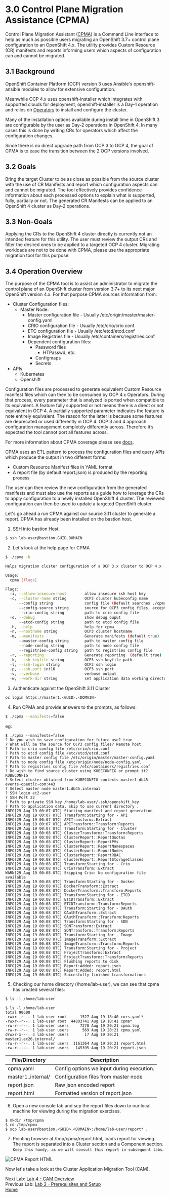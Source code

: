 # 3.0 Control Plane Migration Assistance (CPMA)

Control Plane Migration Assistant ([CPMA](https://github.com/konveyor/cpma)) is a Command Line interface to help as much as possible users migrating an OpenShift 3.7+ control plane configuration to an OpenShift 4.x. The utility provides Custom Resource (CR) manifests and reports informing users which aspects of configuration can and cannot be migrated.

## 3.1 Background

OpenShift Container Platform (OCP) version 3 uses Ansible's openshift-ansible modules to allow for extensive configuration.

Meanwhile OCP 4.x uses openshift-installer which integrates with supported clouds for deployment, openshift-installer is a Day-1 operation and relies on [Operators](https://www.openshift.com/learn/topics/operators) to install and configure the cluster.

Many of the installation options available during install time in OpenShift 3 are configurable by the user as Day-2 operations in OpenShift 4.
In many cases this is done by writing CRs for operators which affect the configuration changes.

Since there is no direct upgrade path from OCP 3 to OCP 4, the goal of CPMA is to ease the transition between the 2 OCP versions involved.

## 3.2 Goals

Bring the target Cluster to be as close as possible from the source cluster with the use of CR Manifests and report which configuration aspects can and cannot be migrated.
The tool effectively provides confidence information about each processed options to explain what is supported, fully, partially or not.
The generated CR Manifests can be applied to an OpenShift 4 cluster as Day-2 operations.

## 3.3 Non-Goals

Applying the CRs to the OpenShift 4 cluster directly is currently not an intended feature for this utility.
The user must review the output CRs and filter the desired ones to be applied to a targeted OCP 4 cluster.
Migrating workloads are not to be done with CPMA, please use the appropriate migration tool for this purpose.

## 3.4 Operation Overview

The purpose of the CPMA tool is to assist an administrator to migrate the control plane of an OpenShift cluster from version 3.7+ to its next major OpenShift version 4.x.
For that purpose CPMA sources information from:
- Cluster Configuration files:
  - Master Node:
    - Master configuration file - Usually /etc/origin/master/master-config.yaml
    - CRIO configuration file - Usually /etc/crio/crio.conf
    - ETC configuration file - Usually /etc/etcd/etcd.conf
    - Image Registries file - Usually /etc/containers/registries.conf
    - Dependent configuration files:
      - Password files
        - HTPasswd, etc.
      - Configmaps
      - Secrets
- APIs
  - Kubernetes
  - Openshift

Configuration files are processed to generate equivalent Custom Resource manifest files which can then to be consumed by OCP 4.x Operators.
During that process, every parameter that is analyzed is ported when compatible to its equivalent.
A feature fully supported or not means there is a direct or not equivalent in OCP 4.
A partially supported parameter indicates the feature is note entirely equivalent.
The reason for the latter is because some features are deprecated or used differently in OCP 4.
OCP 3 and 4 approach configuration management completely differently across.
Therefore it’s expected the tool cannot port all features across.

For more information about CPMA coverage please see [docs](https://github.com/konveyor/cpma/tree/master/docs).

CPMA uses an ETL pattern to process the configuration files and query APIs which produce the output in two different forms:
- Custom Resource Manifest files in YAML format
- A report file (by default report.json) is produced by the reporting process

The user can then review the new configuration from the generated manifests and must also use the reports as a guide how to leverage the CRs to apply configuration to a newly installed OpenShift 4 cluster. The reviewed configuration can then be used to update a targeted OpenShift cluster.

Let's go ahead a run CPMA against our source 3.11 cluster to generate a report.  CPMA has already been installed on the bastion host.

1. SSH into bastion Host.
```bash
$ ssh lab-user@bastion.GUID.DOMAIN
```

2. Let's look at the help page for CPMA
```bash
$ ./cpma -h
```

```bash
Helps migration cluster configuration of a OCP 3.x cluster to OCP 4.x

Usage:
  cpma [flags]

Flags:
  -i, --allow-insecure-host        allow insecure ssh host key
  -c, --cluster-name string        OCP3 cluster kubeconfig name
      --config string              config file (Default searches ./cpma.yaml, $HOME/cpma.yml)
      --config-source string       source for OCP3 config files, accepted values: remote or local
      --crio-config string         path to crio config file
  -d, --debug                      show debug ouput
      --etcd-config string         path to etcd config file
  -h, --help                       help for cpma
  -n, --hostname string            OCP3 cluster hostname
  -m, --manifests                  Generate manifests (default true)
      --master-config string       path to master config file
      --node-config string         path to node config file
      --registries-config string   path to registries config file
  -r, --reporting                  Generate reporting  (default true)
  -k, --ssh-keyfile string         OCP3 ssh keyfile path
  -l, --ssh-login string           OCP3 ssh login
  -p, --ssh-port int16             OCP3 ssh port
  -v, --verbose                    verbose output
  -w, --work-dir string            set application data working directory (Default ".")
```

3. Authenticate against the OpenShift 3.11 Cluster
```bash
oc login https://master1.<GUID>.<DOMAIN>
```

4. Run CPMA and provide answers to the prompts, as follows:
```bash
$ ./cpma --manifests=false
```

eg:

```
$ ./cpma --manifests=false
? Do you wish to save configuration for future use? true
? What will be the source for OCP3 config files? Remote host
? Path to crio config file /etc/crio/crio.conf
? Path to etcd config file /etc/etcd/etcd.conf
? Path to master config file /etc/origin/master/master-config.yaml
? Path to node config file /etc/origin/node/node-config.yaml
? Path to registries config file /etc/containers/registries.conf
? Do wish to find source cluster using KUBECONFIG or prompt it? KUBECONFIG
? Select cluster obtained from KUBECONFIG contexts master1-db45-events-opentlc-com:443
? Select master node master1.db45.internal
? SSH login ec2-user
? SSH Port 22
? Path to private SSH key /home/lab-user/.ssh/openshift_key
? Path to application data, skip to use current directory .
INFO[29 Aug 19 00:07 UTC] Starting manifest and report generation      
INFO[29 Aug 19 00:07 UTC] Transform:Starting for - API                 
INFO[29 Aug 19 00:07 UTC] APITransform::Extract                        
INFO[29 Aug 19 00:07 UTC] APITransform::Transform:Reports              
INFO[29 Aug 19 00:07 UTC] Transform:Starting for - Cluster             
INFO[29 Aug 19 00:08 UTC] ClusterTransform::Transform:Reports          
INFO[29 Aug 19 00:08 UTC] ClusterReport::ReportQuotas                  
INFO[29 Aug 19 00:08 UTC] ClusterReport::ReportPVs                     
INFO[29 Aug 19 00:08 UTC] ClusterReport::ReportNamespaces              
INFO[29 Aug 19 00:08 UTC] ClusterReport::ReportNodes                   
INFO[29 Aug 19 00:08 UTC] ClusterReport::ReportRBAC                    
INFO[29 Aug 19 00:08 UTC] ClusterReport::ReportStorageClasses          
INFO[29 Aug 19 00:08 UTC] Transform:Starting for - Crio                
INFO[29 Aug 19 00:08 UTC] CrioTransform::Extract                       
WARN[29 Aug 19 00:08 UTC] Skipping Crio: No configuration file available
INFO[29 Aug 19 00:08 UTC] Transform:Starting for - Docker              
INFO[29 Aug 19 00:08 UTC] DockerTransform::Extract                     
INFO[29 Aug 19 00:08 UTC] DockerTransform::Transform:Reports           
INFO[29 Aug 19 00:08 UTC] Transform:Starting for - ETCD                
INFO[29 Aug 19 00:08 UTC] ETCDTransform::Extract                       
INFO[29 Aug 19 00:08 UTC] ETCDTransform::Transform:Reports             
INFO[29 Aug 19 00:08 UTC] Transform:Starting for - OAuth               
INFO[29 Aug 19 00:08 UTC] OAuthTransform::Extract                      
INFO[29 Aug 19 00:08 UTC] OAuthTransform::Transform:Reports            
INFO[29 Aug 19 00:08 UTC] Transform:Starting for - SDN                 
INFO[29 Aug 19 00:08 UTC] SDNTransform::Extract                        
INFO[29 Aug 19 00:08 UTC] SDNTransform::Transform:Reports              
INFO[29 Aug 19 00:08 UTC] Transform:Starting for - Image               
INFO[29 Aug 19 00:08 UTC] ImageTransform::Extract                      
INFO[29 Aug 19 00:08 UTC] ImageTransform::Transform:Reports            
INFO[29 Aug 19 00:08 UTC] Transform:Starting for - Project             
INFO[29 Aug 19 00:08 UTC] ProjectTransform::Extract                    
INFO[29 Aug 19 00:08 UTC] ProjectTransform::Transform:Reports          
INFO[29 Aug 19 00:08 UTC] Flushing reports to disk                     
INFO[29 Aug 19 00:08 UTC] Report:Added: report.json                    
INFO[29 Aug 19 00:08 UTC] Report:Added: report.html                    
INFO[29 Aug 19 00:08 UTC] Succesfully finished transformations
```

5. Checking our home directory (/home/lab-user), we can see that cpma has created several files:

```bash
$ ls -l /home/lab-user
```

```
$ ls -l /home/lab-user
total 90600
-rwxr--r--. 1 lab-user root      1527 Aug 19 18:40 cors.yaml*
-rwxr--r--. 1 lab-user root  44803741 Aug 19 18:41 cpma*
-rw-r--r--. 1 lab-user users     7278 Aug 19 20:21 cpma.log
-rw-r--r--. 1 lab-user users      569 Aug 19 20:21 cpma.yaml
drwxr-x---. 3 lab-user users       17 Aug 19 20:21 master1.ec26.internal/
-rw-r--r--. 1 lab-user users  1161364 Aug 19 20:21 report.html
-rw-r-----. 1 lab-user users   145395 Aug 19 20:21 report.json
```
| File/Directory        | Description    |
| -----------     | ----------- |
| cpma.yaml   | Config options we input during execution.      |
| master1.<GUID>.internal/| Configuration files from master node|
|report.json| Raw json encoded report |
|report.html| Formatted version of report.json|

6. Open a new console tab and scp the report files down to our local machine for viewing during the migration exercises.

```
$ mkdir /tmp/cpma
$ cd /tmp/cpma
$ scp lab-user@bastion.<GUID>.<DOMAIN>:/home/lab-user/report* .
```

7. Pointing browser at /tmp/cpma/report.html, loads report for viewing.  The report is separated into a Cluster section and a Component section.  `Keep this handy, as we will consult this report in subsequent labs`.

![CPMA Report HTML](./screenshots/lab3/cpma-report-html.png)

Now let's take a look at the Cluster Application Migration Tool (CAM).

Next Lab: [Lab 4 - CAM Overview](./4.md)<br>
Previous Lab: [Lab 2 - Prerequisites and Setup](./2.md)<br>
[Home](./README.md)
